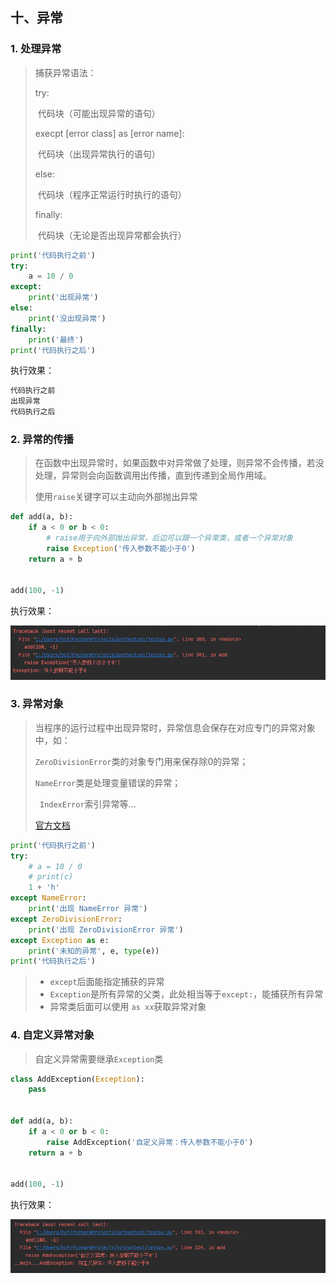 ## 十、异常

### 1. 处理异常

> 捕获异常语法：
>
> try:
>
> ​	代码块（可能出现异常的语句）
>
> execpt [error class] as [error name]:
>
> ​	代码块（出现异常执行的语句）
>
> else:
>
> ​	代码块（程序正常运行时执行的语句）
>
> finally:
>
> ​	代码块（无论是否出现异常都会执行）

~~~python
print('代码执行之前')
try:
    a = 10 / 0
except:
    print('出现异常')
else:
    print('没出现异常')
finally:
    print('最终')
print('代码执行之后')
~~~

执行效果：

~~~python
代码执行之前
出现异常
代码执行之后
~~~



### 2. 异常的传播

> 在函数中出现异常时，如果函数中对异常做了处理，则异常不会传播，若没处理，异常则会向函数调用出传播，直到传递到全局作用域。
>
> 使用`raise`关键字可以主动向外部抛出异常

~~~python
def add(a, b):
    if a < 0 or b < 0:
        # raise用于向外部抛出异常，后边可以跟一个异常类，或者一个异常对象
        raise Exception('传入参数不能小于0')
    return a + b


add(100, -1)
~~~

执行效果：

![](../../images/20200814160647.png)



### 3. 异常对象

> 当程序的运行过程中出现异常时，异常信息会保存在对应专门的异常对象中，如：
>
> `ZeroDivisionError`类的对象专门用来保存除0的异常；
>
> `NameError`类是处理变量错误的异常；
>
> ` IndexError`索引异常等...
>
> [官方文档]( https://docs.python.org/zh-cn/3/library/exceptions.html )

~~~python
print('代码执行之前')
try:
    # a = 10 / 0
    # print(c)
    1 + 'h'
except NameError:
    print('出现 NameError 异常')
except ZeroDivisionError:
    print('出现 ZeroDivisionError 异常')
except Exception as e:
    print('未知的异常', e, type(e))
print('代码执行之后')
~~~

> + `except`后面能指定捕获的异常
> + `Exception`是所有异常的父类，此处相当等于`except:`，能捕获所有异常
> + 异常类后面可以使用 `as xx`获取异常对象



### 4. 自定义异常对象

> 自定义异常需要继承`Exception`类

~~~python
class AddException(Exception):
    pass


def add(a, b):
    if a < 0 or b < 0:
        raise AddException('自定义异常：传入参数不能小于0')
    return a + b


add(100, -1)
~~~

执行效果：

![](../../images/20200814164542.png)

